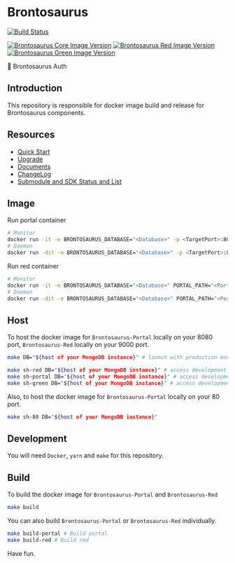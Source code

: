 # Brontosaurus

[![Build Status](https://travis-ci.com/SudoDotDog/Brontosaurus.svg?branch=master)](https://travis-ci.com/SudoDotDog/Brontosaurus)

[![Brontosaurus Core Image Version](https://img.shields.io/docker/v/brontosaurus/core?label=brontosaurus%2Fcore&sort=semver)](https://hub.docker.com/r/brontosaurus/core)
[![Brontosaurus Red Image Version](https://img.shields.io/docker/v/brontosaurus/red?color=red&label=brontosaurus%2Fred&sort=semver)](https://hub.docker.com/r/brontosaurus/red)
[![Brontosaurus Green Image Version](https://img.shields.io/docker/v/brontosaurus/green?color=green&label=brontosaurus%2Fgreen&sort=semver)](https://hub.docker.com/r/brontosaurus/green)

:whale: Brontosaurus Auth

## Introduction

This repository is responsible for docker image build and release for Brontosaurus components.

## Resources

-   [Quick Start](/docs/quick-start.md)
-   [Upgrade](/docs/upgrade/upgrade.md)
-   [Documents](/docs/documents.md)
-   [ChangeLog](/docs/change-log.md)
-   [Submodule and SDK Status and List](/docs/submodule-sdk.md)

## Image

Run portal container

```sh
# Monitor
docker run -it -e BRONTOSAURUS_DATABASE="<Database>" -p <TargetPort>:8080 --name <Name> brontosaurus/core:<Version>
# Daemon
docker run -dit -e BRONTOSAURUS_DATABASE="<Database>" -p <TargetPort>:8080 --name <Name> brontosaurus/core:<Version>
```

Run red container

```sh
# Monitor
docker run -it -e BRONTOSAURUS_DATABASE="<Database>" PORTAL_PATH="<Portal>" -p <TargetPort>:9000 --name <Name> brontosaurus/red:<Version>
# Daemon
docker run -dit -e BRONTOSAURUS_DATABASE="<Database>" PORTAL_PATH="<Portal>" -p <TargetPort>:9000 --name <Name> brontosaurus/red:<Version>
```

## Host

To host the docker image for `Brontosaurus-Portal` locally on your 8080 port, `Brontosaurus-Red` locally on your 9000 port. 

```sh
make DB="${host of your MongoDB instance}" # launch with production environment

make sh-red DB="${host of your MongoDB instance}" # access development red with sh
make sh-portal DB="${host of your MongoDB instance}" # access development portal with sh
make sh-green DB="${host of your MongoDB instance}" # access development green with sh
```

Also, to host the docker image for `Brontosaurus-Portal` locally on your 80 port.

```sh
make sh-80 DB="${host of your MongoDB instance}"
```

## Development

You will need `Docker`, `yarn` and `make` for this repository.

## Build

To build the docker image for `Brontosaurus-Portal` and `Brontosaurus-Red`

```sh
make build
```

You can also build `Brontosaurus-Portal` or `Brontosaurus-Red` individually.

```sh
make build-portal # Build portal
make build-red # Build red
```

Have fun.
